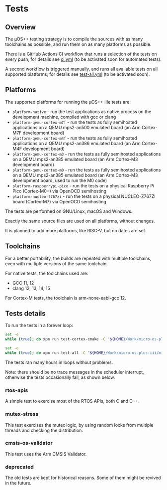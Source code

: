 # Tests

## Overview

The µOS++ testing strategy is to compile the sources with as many
toolchains as possible, and run them on as many platforms as possible.

There is a GitHub Actions CI workflow that runs a selection of the
tests on every push; for details see
[ci.yml](../.github/workflows/ci.yml) (to be activated soon for automated
tests).

A second workflow is triggered manually, and runs all available tests
on all supported platforms; for details see
[test-all.yml](../.github/workflows/test-all.yml) (to be activated soon).

## Platforms

The supported platforms for running the µOS++ IIIe tests are:

- `platform-native` - run the test applications as native process
  on the development machine, compiled with gcc or clang
- `platform-qemu-cortex-m7f` - run the tests as fully semihosted applications
  on a QEMU mps2-an500 emulated board (an Arm Cortex-M7F development board)
- `platform-qemu-cortex-m4f` - run the tests as fully semihosted applications
  on a QEMU mps2-an386 emulated board (an Arm Cortex-M4F development board)
- `platform-qemu-cortex-m3` - run the tests as fully semihosted applications
  on a QEMU mps2-an385 emulated board (an Arm Cortex-M3 development board)
- `platform-qemu-cortex-m0` - run the tests as fully semihosted applications
  on a QEMU mps2-an385 emulated board (an Arm Cortex-M3 development board,
  used to run the M0 code)
- `platform-raspberrypi-pico` - run the tests on a physical Raspberry Pi
  Pico (Cortex-M0+) via OpenOCD semihosting
- `platform-nucleo-f767zi` - run the tests on a physical NUCLEO-Z767ZI
  board (Cortex-M7) via OpenOCD semihosting

The tests are performed on GNU/Linux, macOS and Windows.

Exactly the same source files are used on all platforms, without
changes.

It is planned to add more platforms, like RISC-V, but no dates are set.

## Toolchains

For a better portability, the builds are repeated with multiple toolchains,
even with multiple versions of the same toolchain.

For native tests, the toolchains used are:

- GCC 11, 12
- clang 12, 13, 14, 15

For Cortex-M tests, the toolchain is arm-none-eabi-gcc 12.

## Tests details

To run the tests in a forever loop:

```sh
set -e
while (true); do xpm run test-cortex-cmake -C "${HOME}/Work/micro-os-plus-iii/micro-os-plus-iii.git/tests"; done
```

```sh
set -e
while (true); do xpm run test-all -C "${HOME}/Work/micro-os-plus-iii/micro-os-plus-iii.git/tests"; done
```

The tests ran many hours in loops without problems.

Note: there should be no trace messages in the scheduler interrupt, otherwise
the tests occasionally fail, as shown below.

### rtos-apis

A simple test to exercise most of the RTOS APIs, both C and C++.

### mutex-stress

This test exercises the mutex logic, by using random locks from multiple
threads and checking the distribution.

### cmsis-os-validator

This test uses the Arm CMSIS Validator.

### deprecated

The old tests are kept for historical reasons. Some of them might be
revived in the future.
